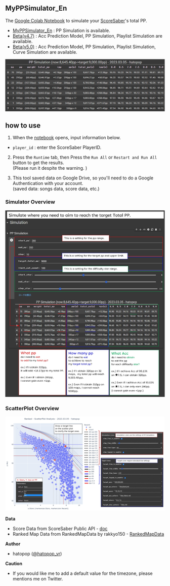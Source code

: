 ## MyPPSimulator_En

The [Google Colab Notebook](https://colab.research.google.com/github/hatopopvr/MyPPSimulator/blob/main/MyPPSimulator_En.ipynb)
 to simulate your [ScoreSaber](https://scoresaber.com/)'s total PP.

- [MyPPSimulator_En](https://colab.research.google.com/github/hatopopvr/MyPPSimulator/blob/main/MyPPSimulator_En.ipynb) : PP Simulation is available.
- [Beta(v4.7)](https://colab.research.google.com/github/hatopopvr/MyPPSimulator/blob/main/MyPPSimulator_Beta_En_20230310_v4_7.ipynb) : Acc Prediction Model, PP Simulation, Playlist Simulation are available.
- [Beta(v5.0)](https://colab.research.google.com/github/hatopopvr/MyPPSimulator/blob/main/MyPPSimulator_Beta_En_20230512_v5_0.ipynb) : Acc Prediction Model, PP Simulation, Playlist Simulation, Curve Simulation are available.

![img](images/image_001.jpg)

## how to use

1. When the [notebook](https://colab.research.google.com/github/hatopopvr/MyPPSimulator/blob/main/MyPPSimulator_En.ipynb)  opens, input information below.
 - `player_id` : enter the ScoreSaber PlayerID.

2. Press the `Runtime` tab, then Press the `Run All` or `Restart and Run All` button to get the results.  
  (Please run it despite the warning. )

3. This tool saved  data on Google Drive, so you'll need to do a Google Authentication with your account.  
  (saved data: songs data, score data, etc.)

### Simulator Overview

![img](images/image_002.jpg)

### ScatterPlot Overview

![img](images/image_003.jpg)

<b>Data</b>
- Score Data from ScoreSaber Public API - [doc](https://docs.scoresaber.com/)  
- Ranked Map Data from RankedMapData by rakkyo150 - [RankedMapData](https://github.com/rakkyo150/RankedMapData)  

<b>Author</b>
- hatopop ([@hatopop_vr](https://twitter.com/hatopop_vr))

<b>Caution</b>
- If you would like me to add a default value for the timezone, please mentions me on Twitter.
